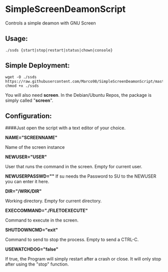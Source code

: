 # SimpleScreenDeamonScript
Controls a simple deamon with GNU Screen
## Usage:
```
./ssds {start|stop|restart|status|chown|console}
```
## Simple Deployment:
```
wget -O ./ssds https://raw.githubusercontent.com/Marco98/SimpleScreenDeamonScript/master/ssds
chmod +x ./ssds
```
You will also need **screen**. In the Debian/Ubuntu Repos, the package is simply called "**screen**".
## Configuration:
####Just open the script with a text editor of your choice.

**NAME="SCREENNAME"**

Name of the screen instance

**NEWUSER="USER"**

User that runs the command in the screen. Empty for current user.

**NEWUSERPASSWD=""**
If su needs the Password to SU to the NEWUSER you can enter it here.

**DIR="/WRK/DIR"**

Working directory. Empty for current directory.

**EXECCOMMAND="./FILETOEXECUTE"**

Command to execute in the screen.

**SHUTDOWNCMD="exit"**

Command to send to stop the process. Empty to send a CTRL-C.

**USEWATCHDOG="false"**

If true, the Program will simply restart after a crash or close. It will only stop after using the "stop" function.
